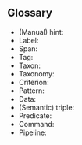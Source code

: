 ## Glossary

- (Manual) hint:
- Label:
- Span:
- Tag:
- Taxon:
- Taxonomy:
- Criterion:
- Pattern:
- Data:
- (Semantic) triple:
- Predicate:
- Command:
- Pipeline:

<!--
Over the years, you have accumulated dozens of programs, some suitable for beginners, others requiring more advanced knowledge.

The definition of a taxonomy is, at least partly, a matter of pedagogical choices. You are encouraged to duplicate the default taxonomy, and replace or delete those taxa that do not fit your course purpose or logic.
-->
